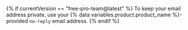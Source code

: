 {% if currentVersion == "free-pro-team@latest" %}
To keep your email address private, use your
{% data variables.product.product_name %}-provided `no-reply` email address.
{% endif %}
